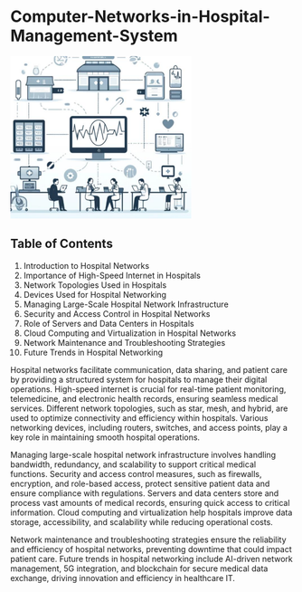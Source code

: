 # Computer-Networks-in-Hospital-Management-System


![Alt Text](images/HMS.png)



## Table of Contents

1. Introduction to Hospital Networks  
2. Importance of High-Speed Internet in Hospitals  
3. Network Topologies Used in Hospitals  
4. Devices Used for Hospital Networking  
5. Managing Large-Scale Hospital Network Infrastructure  
6. Security and Access Control in Hospital Networks  
7. Role of Servers and Data Centers in Hospitals  
8. Cloud Computing and Virtualization in Hospital Networks  
9. Network Maintenance and Troubleshooting Strategies  
10. Future Trends in Hospital Networking  


Hospital networks facilitate communication, data sharing, and patient care by providing a structured system for hospitals to manage their digital operations. High-speed internet is crucial for real-time patient monitoring, telemedicine, and electronic health records, ensuring seamless medical services. Different network topologies, such as star, mesh, and hybrid, are used to optimize connectivity and efficiency within hospitals. Various networking devices, including routers, switches, and access points, play a key role in maintaining smooth hospital operations.  

Managing large-scale hospital network infrastructure involves handling bandwidth, redundancy, and scalability to support critical medical functions. Security and access control measures, such as firewalls, encryption, and role-based access, protect sensitive patient data and ensure compliance with regulations. Servers and data centers store and process vast amounts of medical records, ensuring quick access to critical information. Cloud computing and virtualization help hospitals improve data storage, accessibility, and scalability while reducing operational costs.  

Network maintenance and troubleshooting strategies ensure the reliability and efficiency of hospital networks, preventing downtime that could impact patient care. Future trends in hospital networking include AI-driven network management, 5G integration, and blockchain for secure medical data exchange, driving innovation and efficiency in healthcare IT.

